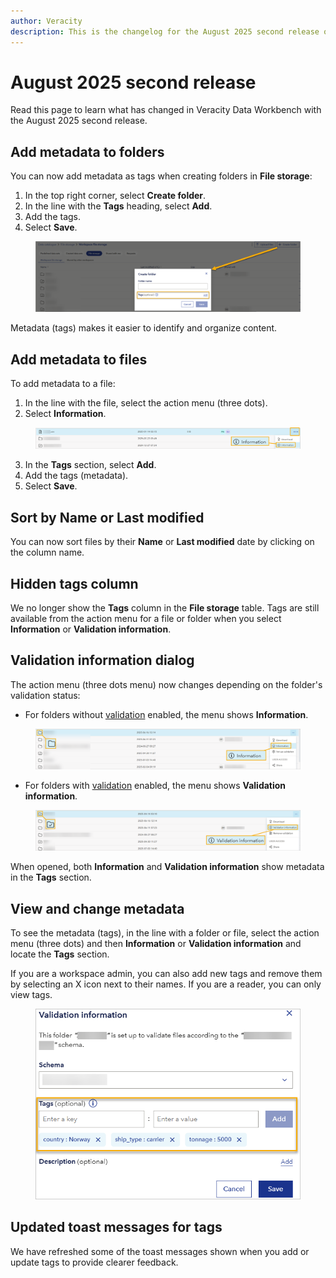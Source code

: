 ```yaml
---
author: Veracity
description: This is the changelog for the August 2025 second release of Data Workbench.
---
```


# August 2025 second release
Read this page to learn what has changed in Veracity Data Workbench with the August 2025 second release. 

## Add metadata to folders  
You can now add metadata as tags when creating folders in **File storage**: 
1. In the top right corner, select **Create folder**.
2. In the line with the **Tags** heading, select **Add**.
3. Add the tags.
4. Select **Save**.

<figure>
	<img src="assets/create_folder.png"/>
</figure>

Metadata (tags) makes it easier to identify and organize content.  

## Add metadata to files
To add metadata to a file:
1. In the line with the file, select the action menu (three dots).
2. Select **Information**.

<figure>
	<img src="assets/valid_file.png"/>
</figure>

3. In the **Tags** section, select **Add**.
4. Add the tags (metadata).
5. Select **Save**.

## Sort by Name or Last modified
You can now sort files by their **Name** or **Last modified** date by clicking on the column name.

## Hidden tags column  
We no longer show the **Tags** column in the **File storage** table. Tags are still available from the action menu for a file or folder when you select **Information** or **Validation information**. 

## Validation information dialog 
The action menu (three dots menu) now changes depending on the folder's validation status:  
- For folders without [validation](../datavalidator.md) enabled, the menu shows **Information**.
<figure>
	<img src="assets/no_validation.png"/>
</figure>

- For folders with [validation](../datavalidator.md) enabled, the menu shows **Validation information**.  
<figure>
	<img src="assets/validation.png"/>
</figure>

When opened, both **Information** and **Validation information** show metadata in the **Tags** section.

## View and change metadata
To see the metadata (tags), in the line with a folder or file, select the action menu (three dots) and then **Information** or **Validation information** and locate the **Tags** section.

If you are a workspace admin, you can also add new tags and remove them by selecting an X icon next to their names. If you are a reader, you can only view tags.

<figure>
	<img src="assets/valid_info2.png"/>
</figure>

## Updated toast messages for tags  
We have refreshed some of the toast messages shown when you add or update tags to provide clearer feedback.